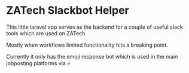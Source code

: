 
# ZATech Slackbot Helper

This little laravel app serves as the backend for a couple of useful slack tools which are used on ZATech

Mostly when workflows limited functionality hits a breaking point.

Currently it only has the emoji response bot which is used in the main jobposting platforms via :zap:

